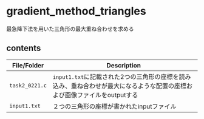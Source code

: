 # gradient_method_triangles
最急降下法を用いた三角形の最大重ね合わせを求める

## contents
File/Folder | Description
-|-
``task2_0221.c`` | ``input1.txt``に記載された2つの三角形の座標を読み込み、重ね合わせが最大になるような配置の座標および画像ファイルをoutputする
``input1.txt`` | ２つの三角形の座標が書かれたinputファイル

